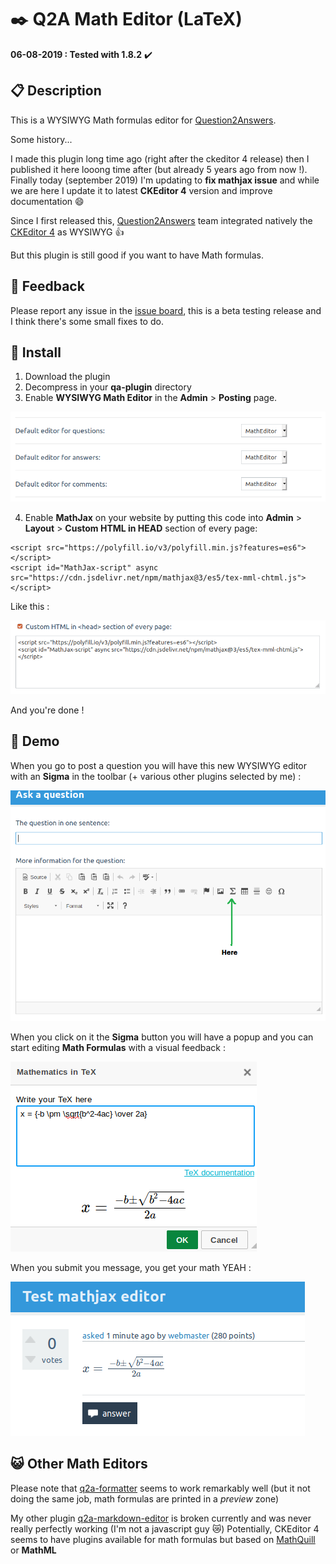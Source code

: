 # :black_nib: Q2A Math Editor (LaTeX)

**06-08-2019 : Tested with 1.8.2** :heavy_check_mark:

## :clipboard: Description

This is a WYSIWYG Math formulas editor for [Question2Answers](https://www.question2answer.org/). 
 
Some history...

I made this plugin long time ago (right after the ckeditor 4 release) then I published it here looong time after (but already 5 years ago from now !). Finally today (september 2019) I'm updating to **fix mathjax issue** and while we are here I update it to latest **CKEditor 4** version and improve documentation :smile:  

Since I first released this, [Question2Answers](https://www.question2answer.org/) team integrated natively the [CKEditor 4](https://github.com/ckeditor/ckeditor-dev) as WYSIWYG :thumbsup:

But this plugin is still good if you want to have Math formulas.


## :speech_balloon: Feedback

Please report any issue in the [issue board](https://github.com/thibaultduponchelle/q2a-ckeditor-latex/issues), this is a beta testing release and I think there's some small fixes to do.


## :carousel_horse: Install 

1. Download the plugin
2. Decompress in your **qa-plugin** directory
3. Enable **WYSIWYG Math Editor** in the **Admin** > **Posting** page.

![](screenies/matheditors.png)

4. Enable **MathJax** on your website by putting this code into **Admin** > **Layout** > **Custom HTML in HEAD** section of every page:

```
<script src="https://polyfill.io/v3/polyfill.min.js?features=es6"></script>
<script id="MathJax-script" async src="https://cdn.jsdelivr.net/npm/mathjax@3/es5/tex-mml-chtml.js"></script>
```

Like this : 

![](screenies/customhtml.png)

And you're done !

## :rainbow: Demo

When you go to post a question you will have this new WYSIWYG editor with an **Sigma** in the toolbar (+ various other plugins selected by me) : 

![](screenies/editor.png)

When you click on it the **Sigma** button you will have a popup and you can start editing **Math Formulas** with a visual feedback : 

![](screenies/editmath.png)

When you submit you message, you get your math YEAH : 

![](screenies/yeah.png)


## :smiley_cat: Other Math Editors

Please note that [q2a-formatter](https://github.com/tangruize/q2a-formatter) seems to work remarkably well (but it not doing the same job, math formulas are printed in a *preview* zone)

My other plugin [q2a-markdown-editor](https://github.com/thibaultduponchelle/q2a-markdown-editor-latex) is broken currently and was never really perfectly working (I'm not a javascript guy :crying_cat_face:)
Potentially, CKEditor 4 seems to have plugins available for math formulas but based on [MathQuill](http://mathquill.com) or **MathML**

